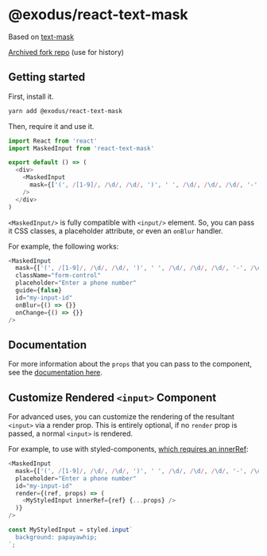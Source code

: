 # @exodus/react-text-mask

Based on [text-mask](https://github.com/text-mask/text-mask/tree/master/react)

[Archived fork repo](https://github.com/ExodusMovement/react-text-mask/) (use for history)

## Getting started

First, install it.

```bash
yarn add @exodus/react-text-mask
```

Then, require it and use it.

```js
import React from 'react'
import MaskedInput from 'react-text-mask'

export default () => (
  <div>
    <MaskedInput
      mask={['(', /[1-9]/, /\d/, /\d/, ')', ' ', /\d/, /\d/, /\d/, '-', /\d/, /\d/, /\d/, /\d/]}
    />
  </div>
)
```

`<MaskedInput/>` is fully compatible with `<input/>` element. So, you can
pass it CSS classes, a placeholder attribute, or even an `onBlur` handler.

For example, the following works:

```js
<MaskedInput
  mask={['(', /[1-9]/, /\d/, /\d/, ')', ' ', /\d/, /\d/, /\d/, '-', /\d/, /\d/, /\d/, /\d/]}
  className="form-control"
  placeholder="Enter a phone number"
  guide={false}
  id="my-input-id"
  onBlur={() => {}}
  onChange={() => {}}
/>
```

## Documentation

For more information about the `props` that you can pass to the component, see
the [documentation here](https://github.com/text-mask/text-mask/blob/master/componentDocumentation.md#readme).

## Customize Rendered `<input>` Component

For advanced uses, you can customize the rendering of the resultant `<input>` via a render prop.
This is entirely optional, if no `render` prop is passed, a normal `<input>` is rendered.

For example, to use with styled-components,
[which requires an innerRef](https://www.styled-components.com/docs/advanced#refs):

```js
<MaskedInput
  mask={['(', /[1-9]/, /\d/, /\d/, ')', ' ', /\d/, /\d/, /\d/, '-', /\d/, /\d/, /\d/, /\d/]}
  placeholder="Enter a phone number"
  id="my-input-id"
  render={(ref, props) => (
    <MyStyledInput innerRef={ref} {...props} />
  )}
/>

const MyStyledInput = styled.input`
  background: papayawhip;
`;
```
